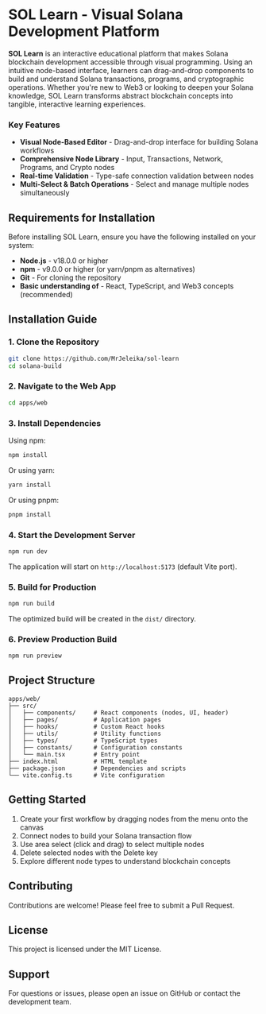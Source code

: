 # SOL Learn - Visual Solana Development Platform

**SOL Learn** is an interactive educational platform that makes Solana blockchain development accessible through visual programming. Using an intuitive node-based interface, learners can drag-and-drop components to build and understand Solana transactions, programs, and cryptographic operations. Whether you're new to Web3 or looking to deepen your Solana knowledge, SOL Learn transforms abstract blockchain concepts into tangible, interactive learning experiences.

### Key Features

- **Visual Node-Based Editor** - Drag-and-drop interface for building Solana workflows
- **Comprehensive Node Library** - Input, Transactions, Network, Programs, and Crypto nodes
- **Real-time Validation** - Type-safe connection validation between nodes
- **Multi-Select & Batch Operations** - Select and manage multiple nodes simultaneously

## Requirements for Installation

Before installing SOL Learn, ensure you have the following installed on your system:

- **Node.js** - v18.0.0 or higher
- **npm** - v9.0.0 or higher (or yarn/pnpm as alternatives)
- **Git** - For cloning the repository
- **Basic understanding of** - React, TypeScript, and Web3 concepts (recommended)

## Installation Guide

### 1. Clone the Repository

```bash
git clone https://github.com/MrJeleika/sol-learn
cd solana-build
```

### 2. Navigate to the Web App

```bash
cd apps/web
```

### 3. Install Dependencies

Using npm:

```bash
npm install
```

Or using yarn:

```bash
yarn install
```

Or using pnpm:

```bash
pnpm install
```

### 4. Start the Development Server

```bash
npm run dev
```

The application will start on `http://localhost:5173` (default Vite port).

### 5. Build for Production

```bash
npm run build
```

The optimized build will be created in the `dist/` directory.

### 6. Preview Production Build

```bash
npm run preview
```

## Project Structure

```
apps/web/
├── src/
│   ├── components/     # React components (nodes, UI, header)
│   ├── pages/          # Application pages
│   ├── hooks/          # Custom React hooks
│   ├── utils/          # Utility functions
│   ├── types/          # TypeScript types
│   ├── constants/      # Configuration constants
│   └── main.tsx        # Entry point
├── index.html          # HTML template
├── package.json        # Dependencies and scripts
└── vite.config.ts      # Vite configuration
```

## Getting Started

1. Create your first workflow by dragging nodes from the menu onto the canvas
2. Connect nodes to build your Solana transaction flow
3. Use area select (click and drag) to select multiple nodes
4. Delete selected nodes with the Delete key
5. Explore different node types to understand blockchain concepts

## Contributing

Contributions are welcome! Please feel free to submit a Pull Request.

## License

This project is licensed under the MIT License.

## Support

For questions or issues, please open an issue on GitHub or contact the development team.
